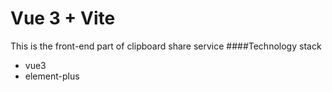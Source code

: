 # Vue 3 + Vite
This is the front-end part of clipboard share service
####Technology stack
- vue3
- element-plus
